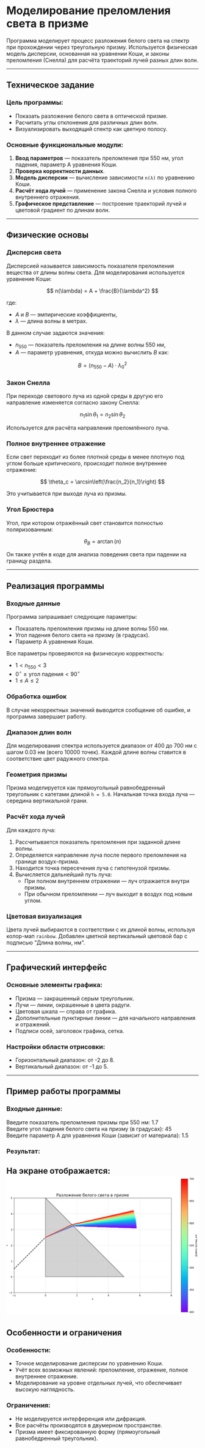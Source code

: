 # Моделирование преломления света в призме

Программа моделирует процесс разложения белого света на спектр при прохождении через треугольную призму. Используется физическая модель дисперсии, основанная на уравнении Коши, и законы преломления (Снелла) для расчёта траекторий лучей разных длин волн.

---

## Техническое задание

### Цель программы:
- Показать разложение белого света в оптической призме.
- Расчитать углы отклонения для различных длин волн.
- Визуализировать выходящий спектр как цветную полосу.

### Основные функциональные модули:
1. **Ввод параметров** — показатель преломления при 550 нм, угол падения, параметр A уравнения Коши.
2. **Проверка корректности данных**.
3. **Модель дисперсии** — вычисление зависимости `n(λ)` по уравнению Коши.
4. **Расчёт хода лучей** — применение закона Снелла и условия полного внутреннего отражения.
5. **Графическое представление** — построение траекторий лучей и цветовой градиент по длинам волн.

---

## Физические основы

### Дисперсия света
Дисперсией называется зависимость показателя преломления вещества от длины волны света. Для моделирования используется уравнение Коши:

$$
n(\lambda) = A + \frac{B}{\lambda^2}
$$

где:
- $`A`$ и $`B`$ — эмпирические коэффициенты,
- $`λ`$ — длина волны в метрах.

В данном случае задаются значения:
- $`n_{550}`$ — показатель преломления на длине волны 550 нм,
- $`A`$ — параметр уравнения,
откуда можно вычислить $`B`$ как:

$$
B = (n_{550} - A)\cdot \lambda_0^2
$$

### Закон Снелла
При переходе светового луча из одной среды в другую его направление изменяется согласно закону Снелла:

$$
n_1 \sin\theta_1 = n_2 \sin\theta_2
$$

Используется для расчёта направления преломлённого луча.

### Полное внутреннее отражение
Если свет переходит из более плотной среды в менее плотную под углом больше критического, происходит полное внутреннее отражение:

$$
\theta_c = \arcsin\left(\frac{n_2}{n_1}\right)
$$

Это учитывается при выходе луча из призмы.

### Угол Брюстера
Угол, при котором отражённый свет становится полностью поляризованным:

$$
\theta_B = \arctan(n)
$$

Он также учтён в коде для анализа поведения света при падении на границу раздела.

---

## Реализация программы

### Входные данные
Программа запрашивает следующие параметры:
- Показатель преломления призмы на длине волны 550 нм.
- Угол падения белого света на призму (в градусах).
- Параметр A уравнения Коши.

Все параметры проверяются на физическую корректность:
- $`1 < n_{550} < 3`$
- $`0^\circ \leq \text{угол падения} < 90^\circ`$
- $`1 \leq A \leq 2`$

### Обработка ошибок
В случае некорректных значений выводится сообщение об ошибке, и программа завершает работу.

### Диапазон длин волн
Для моделирования спектра используется диапазон от 400 до 700 нм с шагом 0.03 нм (всего 10000 точек). Каждой длине волны ставится в соответствие цвет радужного спектра.

### Геометрия призмы
Призма моделируется как прямоугольный равнобедренный треугольник с катетами длиной `h = 5.0`. Начальная точка входа луча — середина вертикальной грани.

### Расчёт хода лучей
Для каждого луча:
1. Рассчитывается показатель преломления при заданной длине волны.
2. Определяется направление луча после первого преломления на границе воздух-призма.
3. Находится точка пересечения луча с гипотенузой призмы.
4. Вычисляется дальнейший путь луча:
   - При полном внутреннем отражении — луч отражается внутри призмы.
   - При обычном преломлении — луч выходит в воздух под новым углом.

### Цветовая визуализация
Цвета лучей выбираются в соответствии с их длиной волны, используя колор-мап `rainbow`. Добавлен цветной вертикальный цветовой бар с подписью "Длина волны, нм".

---

## Графический интерфейс

### Основные элементы графика:
- Призма — закрашенный серым треугольник.
- Лучи — линии, окрашенные в цвета радуги.
- Цветовая шкала — справа от графика.
- Дополнительные пунктирные линии — для начального направления и отражений.
- Подписи осей, заголовок графика, сетка.

### Настройки области отрисовки:
- Горизонтальный диапазон: от -2 до 8.
- Вертикальный диапазон: от -1 до 5.

---

## Пример работы программы

### Входные данные:
Введите показатель преломления призмы при 550 нм: 1.7\
Введите угол падения белого света на призму (в градусах): 45\
Введите параметр A для уравнения Коши (зависит от материала): 1.5


### Результат:
На экране отображается:
![img.png](img.png)
---

## Особенности и ограничения

### Особенности:
- Точное моделирование дисперсии по уравнению Коши.
- Учёт всех возможных явлений: преломление, отражение, полное внутреннее отражение.
- Моделирование на уровне отдельных лучей, что обеспечивает высокую наглядность.

### Ограничения:
- Не моделируется интерференция или дифракция.
- Все расчёты производятся в двумерном пространстве.
- Призма имеет фиксированную форму (прямоугольный равнобедренный треугольник).
